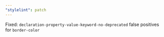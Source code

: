 ```yaml
---
"stylelint": patch
---
```


Fixed: `declaration-property-value-keyword-no-deprecated` false positives for `border-color`
